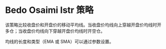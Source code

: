 # Bedo Osaimi Istr 策略

该策略比较收盘价和开盘价的移动平均线。当收盘价均线向上穿越开盘价均线时开多仓；当收盘价均线向下穿越开盘价均线时开空仓。

均线的长度和类型（EMA 或 SMA）可以通过参数设置。
